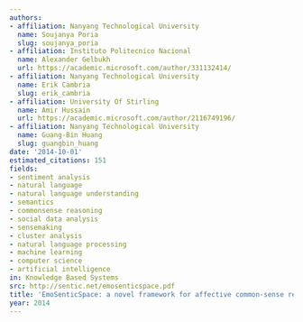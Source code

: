 ```yaml
---
authors:
- affiliation: Nanyang Technological University
  name: Soujanya Poria
  slug: soujanya_poria
- affiliation: Instituto Politecnico Nacional
  name: Alexander Gelbukh
  url: https://academic.microsoft.com/author/331132414/
- affiliation: Nanyang Technological University
  name: Erik Cambria
  slug: erik_cambria
- affiliation: University Of Stirling
  name: Amir Hussain
  url: https://academic.microsoft.com/author/2116749196/
- affiliation: Nanyang Technological University
  name: Guang-Bin Huang
  slug: guangbin_huang
date: '2014-10-01'
estimated_citations: 151
fields:
- sentiment analysis
- natural language
- natural language understanding
- semantics
- commonsense reasoning
- social data analysis
- sensemaking
- cluster analysis
- natural language processing
- machine learning
- computer science
- artificial intelligence
in: Knowledge Based Systems
src: http://sentic.net/emosenticspace.pdf
title: 'EmoSenticSpace: a novel framework for affective common-sense reasoning'
year: 2014
---
```

